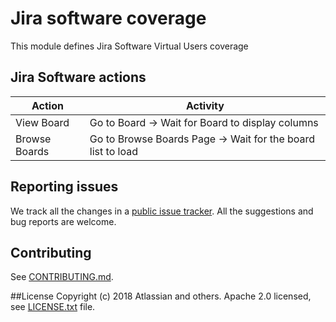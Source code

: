 # Jira software coverage

This module defines Jira Software Virtual Users coverage

## Jira Software actions

Action              | Activity              |
------------------- | ----------------------
View Board          | Go to Board → Wait for Board to display columns
Browse Boards       | Go to Browse Boards Page → Wait for the board list to load

## Reporting issues

We track all the changes in a [public issue tracker](https://ecosystem.atlassian.net/secure/RapidBoard.jspa?rapidView=457&projectKey=JPERF).
All the suggestions and bug reports are welcome.

## Contributing

See [CONTRIBUTING.md](CONTRIBUTING.md).

##License
Copyright (c) 2018 Atlassian and others.
Apache 2.0 licensed, see [LICENSE.txt](LICENSE.txt) file.